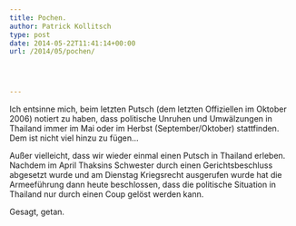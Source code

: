 ```yaml
---
title: Pochen.
author: Patrick Kollitsch
type: post
date: 2014-05-22T11:41:14+00:00
url: /2014/05/pochen/




---
```

Ich entsinne mich, beim letzten Putsch (dem letzten Offiziellen im Oktober 2006) notiert zu haben, dass politische Unruhen und Umwälzungen in Thailand immer im Mai oder im Herbst (September/Oktober) stattfinden. Dem ist nicht viel hinzu zu fügen...

Außer vielleicht, dass wir wieder einmal einen Putsch in Thailand erleben. Nachdem im April Thaksins Schwester durch einen Gerichtsbeschluss abgesetzt wurde und am Dienstag Kriegsrecht ausgerufen wurde hat die Armeeführung dann heute beschlossen, dass die politische Situation in Thailand nur durch einen Coup gelöst werden kann.

Gesagt, getan.